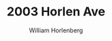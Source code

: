 ---
title: 2003 Horlen Ave
url: https://2003horlenave.neocities.org
author: William Horlenberg
button: mrwillhorlen.gif
---